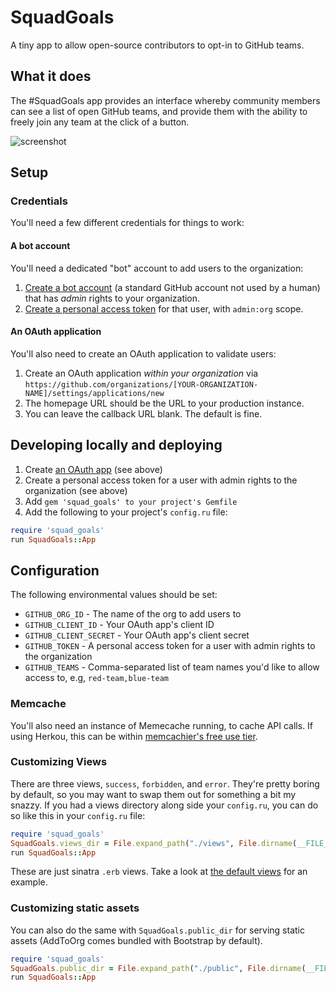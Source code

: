 # SquadGoals

A tiny app to allow open-source contributors to opt-in to GitHub teams.

## What it does

The #SquadGoals app provides an interface whereby community members can see a list of open GitHub teams, and provide them with the ability to freely join any team at the click of a button.

![screenshot](https://cloud.githubusercontent.com/assets/282759/13612933/e7271ece-e537-11e5-987a-057799f96e7c.png)

## Setup

### Credentials

You'll need a few different credentials for things to work:

#### A bot account

You'll need a dedicated "bot" account to add users to the organization:

1. [Create a bot account](https://github.com/signup) (a standard GitHub account not used by a human) that has *admin* rights to your organization.
2. [Create a personal access token](https://github.com/settings/tokens/new) for that user, with `admin:org` scope.

#### An OAuth application

You'll also need to create an OAuth application to validate users:

1. Create an OAuth application *within your organization* via `https://github.com/organizations/[YOUR-ORGANIZATION-NAME]/settings/applications/new`
2. The homepage URL should be the URL to your production instance.
3. You can leave the callback URL blank. The default is fine.

## Developing locally and deploying

1. Create [an OAuth app](github.com/settings/applications/new) (see above)
2. Create a personal access token for a user with admin rights to the organization (see above)
3. Add `gem 'squad_goals' to your project's Gemfile`
4. Add the following to your project's `config.ru` file:

```ruby
require 'squad_goals'
run SquadGoals::App
```

## Configuration

The following environmental values should be set:

* `GITHUB_ORG_ID` - The name of the org to add users to
* `GITHUB_CLIENT_ID` - Your OAuth app's client ID
* `GITHUB_CLIENT_SECRET` - Your OAuth app's client secret
* `GITHUB_TOKEN` - A personal access token for a user with admin rights to the organization
* `GITHUB_TEAMS` - Comma-separated list of team names you'd like to allow access to, e.g, `red-team,blue-team`

### Memcache

You'll also need an instance of Memecache running, to cache API calls. If using Herkou, this can be within [memcachier's free use tier](https://devcenter.heroku.com/articles/memcachier).

### Customizing Views

There are three views, `success`, `forbidden`, and `error`. They're pretty boring by default, so you may want to swap them out for something a bit my snazzy. If you had a views directory along side your `config.ru`, you can do so like this in your `config.ru` file:

```ruby
require 'squad_goals'
SquadGoals.views_dir = File.expand_path("./views", File.dirname(__FILE__))
run SquadGoals::App
```

These are just sinatra `.erb` views. Take a look at [the default views](https://github.com/benbalter/squad_goals/tree/master/lib/squad_goals/views) for an example.

### Customizing static assets

You can also do the same with `SquadGoals.public_dir` for serving static assets (AddToOrg comes bundled with Bootstrap by default).

```ruby
require 'squad_goals'
SquadGoals.public_dir = File.expand_path("./public", File.dirname(__FILE__))
run SquadGoals::App
```
